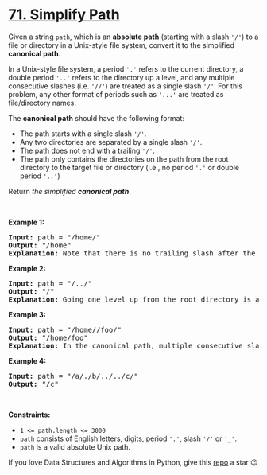 # [71. Simplify Path][title]

<p>Given a string <code>path</code>, which is an <strong>absolute path</strong> (starting with a slash <code>'/'</code>) to a file or directory in a Unix-style file system, convert it to the simplified <strong>canonical path</strong>.</p>
<p>In a Unix-style file system, a period <code>'.'</code> refers to the current directory, a double period <code>'..'</code> refers to the directory up a level, and any multiple consecutive slashes (i.e. <code>'//'</code>) are treated as a single slash <code>'/'</code>. For this problem, any other format of periods such as <code>'...'</code> are treated as file/directory names.</p>
<p>The <strong>canonical path</strong> should have the following format:</p>
<ul>
<li>The path starts with a single slash <code>'/'</code>.</li>
<li>Any two directories are separated by a single slash <code>'/'</code>.</li>
<li>The path does not end with a trailing <code>'/'</code>.</li>
<li>The path only contains the directories on the path from the root directory to the target file or directory (i.e., no period <code>'.'</code> or double period <code>'..'</code>)</li>
</ul>
<p>Return <em>the simplified <strong>canonical path</strong></em>.</p>
<p> </p>
<p><strong>Example 1:</strong></p>
<pre><strong>Input:</strong> path = "/home/"
<strong>Output:</strong> "/home"
<strong>Explanation:</strong> Note that there is no trailing slash after the last directory name.
</pre>
<p><strong>Example 2:</strong></p>
<pre><strong>Input:</strong> path = "/../"
<strong>Output:</strong> "/"
<strong>Explanation:</strong> Going one level up from the root directory is a no-op, as the root level is the highest level you can go.
</pre>
<p><strong>Example 3:</strong></p>
<pre><strong>Input:</strong> path = "/home//foo/"
<strong>Output:</strong> "/home/foo"
<strong>Explanation: </strong>In the canonical path, multiple consecutive slashes are replaced by a single one.
</pre>
<p><strong>Example 4:</strong></p>
<pre><strong>Input:</strong> path = "/a/./b/../../c/"
<strong>Output:</strong> "/c"
</pre>
<p> </p>
<p><strong>Constraints:</strong></p>
<ul>
<li><code>1 &lt;= path.length &lt;= 3000</code></li>
<li><code>path</code> consists of English letters, digits, period <code>'.'</code>, slash <code>'/'</code> or <code>'_'</code>.</li>
<li><code>path</code> is a valid absolute Unix path.</li>
</ul>


If you love Data Structures and Algorithms in Python, give this [repo][me] a star :wink:

[title]: https://leetcode.com/problems/simplify-path
[me]: https://github.com/bumblebee211196/awesome-python-leetcode